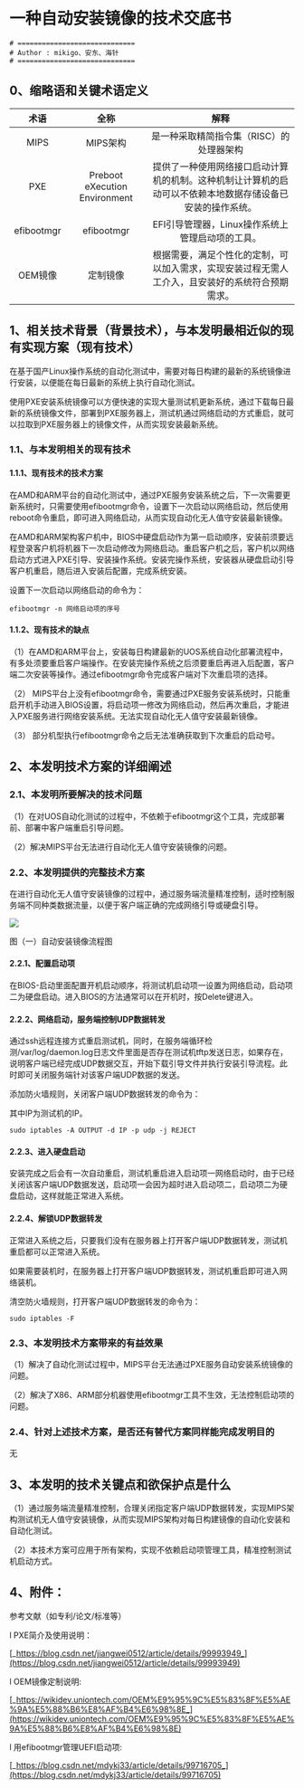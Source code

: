 # 一种自动安装镜像的技术交底书

```shell
# =============================
# Author : mikigo、安东、海针
# =============================
```



## **0、缩略语和关键术语定义**

|  **术语**  |           **全称**            |                           **解释**                           |
| :--------: | :---------------------------: | :----------------------------------------------------------: |
|    MIPS    |           MIPS架构            |           是一种采取精简指令集（RISC）的处理器架构           |
|    PXE     | Preboot eXecution Environment | 提供了一种使用网络接口启动计算机的机制。这种机制让计算机的启动可以不依赖本地数据存储设备已安装的操作系统。 |
| efibootmgr |          efibootmgr           |       EFI引导管理器，Linux操作系统上管理启动项的工具。       |
|  OEM镜像   |           定制镜像            | 根据需要，满足个性化的定制，可以加入需求，实现安装过程无需人工介入，且安装好的系统符合预期需求。 |

##   **1、相关技术背景（背景技术），与本发明最相近似的现有实现方案（现有技术）**

在基于国产Linux操作系统的自动化测试中，需要对每日构建的最新的系统镜像进行安装，以便能在每日最新的系统上执行自动化测试。

使用PXE安装系统镜像可以方便快速的实现大量测试机更新系统，通过下载每日最新的系统镜像文件，部署到PXE服务器上，测试机通过网络启动的方式重启，就可以拉取到PXE服务器上的镜像文件，从而实现安装最新系统。

### **1.1、与本发明相关的现有技术**

#### **1.1.1、现有技术的技术方案**

在AMD和ARM平台的自动化测试中，通过PXE服务安装系统之后，下一次需要更新系统时，只需要使用efibootmgr命令，设置下一次启动以网络启动，然后使用reboot命令重启，即可进入网络启动，从而实现自动化无人值守安装最新镜像。

在AMD和ARM架构客户机中，BIOS中硬盘启动作为第一启动顺序，安装前须要远程登录客户机将机器下一次启动修改为网络启动。重启客户机之后，客户机以网络启动方式进入PXE引导、安装操作系统。安装完操作系统，安装器从硬盘启动引导客户机重启，随后进入安装后配置，完成系统安装。

设置下一次启动以网络启动的命令为：

```shell
efibootmgr -n 网络启动项的序号 
```

#### **1.1.2、现有技术的缺点**

（1）在AMD和ARM平台上，安装每日构建最新的UOS系统自动化部署流程中，有多处须要重启客户端操作。在安装完操作系统之后须要重启再进入后配置，客户端二次安装等操作。通过efibootmgr命令完成客户端对下次重启项的选择。

（2） MIPS平台上没有efibootmgr命令，需要通过PXE服务安装系统时，只能重启开机手动进入BIOS设置，将启动项一修改为网络启动，然后再次重启，才能进入PXE服务进行网络安装系统。无法实现自动化无人值守安装最新镜像。

（3） 部分机型执行efibootmgr命令之后无法准确获取到下次重启的启动号。

## **2、本发明技术方案的详细阐述**

### **2.1、本发明所要解决的技术问题**

（1）在对UOS自动化测试的过程中，不依赖于efibootmgr这个工具，完成部署前、部署中客户端重启引导问题。

（2）解决MIPS平台无法进行自动化无人值守安装镜像的问题。

### **2.2、本发明提供的完整技术方案**

在进行自动化无人值守安装镜像的过程中，通过服务端流量精准控制，适时控制服务端不同种类数据流量，以便于客户端正确的完成网络引导或硬盘引导。

![](/一种自动安装镜像的技术交底书_assets/1.jpg) 

图（一）自动安装镜像流程图

#### **2.2.1、配置启动项**

在BIOS-启动里面配置开机启动顺序，将测试机启动项一设置为网络启动，启动项二为硬盘启动。进入BIOS的方法通常可以在开机时，按Delete键进入。

#### **2.2.2、网络启动，服务端控制UDP数据转发**

通过ssh远程连接方式重启测试机，同时，在服务端循环检测/var/log/daemon.log日志文件里面是否存在测试机tftp发送日志，如果存在，说明客户端已经完成UDP数据交互，开始下载引导文件并执行安装引导流程。此时即可关闭服务端针对该客户端UDP数据的发送。

添加防火墙规则，关闭客户端UDP数据转发的命令为：

其中IP为测试机的IP。

```shell
sudo iptables -A OUTPUT -d IP -p udp -j REJECT
```

#### **2.2.3、进入硬盘启动**

安装完成之后会有一次自动重启，测试机重启进入启动项一网络启动时，由于已经关闭该客户端UDP数据发送，启动项一会因为超时进入启动项二，启动项二为硬盘启动，这样就能正常进入系统。

#### **2.2.4、解锁UDP数据转发**

正常进入系统之后，只要我们没有在服务器上打开客户端UDP数据转发，测试机重启都可以正常进入系统。

如果需要装机时，在服务器上打开客户端UDP数据转发，测试机重启即可进入网络装机。

清空防火墙规则，打开客户端UDP数据转发的命令为：

```shell 
sudo iptables -F
```

### **2.3、本发明技术方案带来的有益效果**

（1）解决了自动化测试过程中，MIPS平台无法通过PXE服务自动安装系统镜像的问题。

（2）解决了X86、ARM部分机器使用efibootmgr工具不生效，无法控制启动项的问题。

### **2.4、针对上述技术方案，是否还有替代方案同样能完成发明目的**

无



## **3、本发明的技术关键点和欲保护点是什么**

（1）通过服务端流量精准控制，合理关闭指定客户端UDP数据转发，实现MIPS架构测试机无人值守安装镜像，从而实现MIPS架构对每日构建镜像的自动化安装和自动化测试。

（2）本技术方案可应用于所有架构，实现不依赖启动项管理工具，精准控制测试机启动方式。

 

## **4、附件：**

参考文献（如专利/论文/标准等）

l PXE简介及使用说明：

[_https://blog.csdn.net/jiangwei0512/article/details/99993949_](https://blog.csdn.net/jiangwei0512/article/details/99993949)

l OEM镜像定制说明:

[_https://wikidev.uniontech.com/OEM%E9%95%9C%E5%83%8F%E5%AE%9A%E5%88%B6%E8%AF%B4%E6%98%8E_](https://wikidev.uniontech.com/OEM%E9%95%9C%E5%83%8F%E5%AE%9A%E5%88%B6%E8%AF%B4%E6%98%8E)

l 用efibootmgr管理UEFI启动项:

[_https://blog.csdn.net/mdykj33/article/details/99716705_](https://blog.csdn.net/mdykj33/article/details/99716705)
